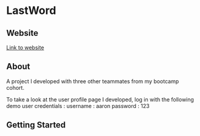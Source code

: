 # LastWord

## Website
[Link to website](https://lastword.onrender.com)

## About
A project I developed with three other teammates from my bootcamp cohort.

To take a look at the user profile page I developed, log in with the following demo user credentials : 
username : aaron
password : 123

## Getting Started

